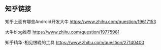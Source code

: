 ## 知乎链接
知乎上面有哪些Android开发大牛 https://www.zhihu.com/question/19617153

大牛blog推荐 https://www.zhihu.com/question/19775981

知乎精华-相见恨晚的工具 https://www.zhihu.com/question/27140400


